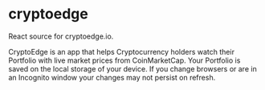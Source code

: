 # cryptoedge
React source for cryptoedge.io.

CryptoEdge is an app that helps Cryptocurrency holders watch their Portfolio with live market prices from CoinMarketCap. Your Portfolio is saved on the local storage of your device. If you change browsers or are in an Incognito window your changes may not persist on refresh.
